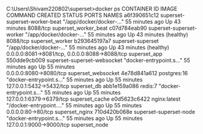 C:\Users\Shivam220802\superset>docker ps
CONTAINER ID   IMAGE                           COMMAND                  CREATED          STATUS                    PORTS                                            NAMES
a6f390651c12   superset-superset-worker-beat   "/app/docker/docker-…"   55 minutes ago   Up 43 minutes             8088/tcp                                         superset_worker_beat
c07d784eab90   superset-superset-worker        "/app/docker/docker-…"   55 minutes ago   Up 43 minutes (healthy)   8088/tcp                                         superset_worker
b293645197a7   superset-superset               "/app/docker/docker-…"   55 minutes ago   Up 43 minutes (healthy)   0.0.0.0:8081->8081/tcp, 0.0.0.0:8088->8088/tcp   superset_app
550dde9cb009   superset-superset-websocket     "docker-entrypoint.s…"   55 minutes ago   Up 55 minutes          
   0.0.0.0:8080->8080/tcp                           superset_websocket
4e78d841a612   postgres:16                     "docker-entrypoint.s…"   55 minutes ago   Up 55 minutes          
   127.0.0.1:5432->5432/tcp                         superset_db
abb1e159a086   redis:7                         "docker-entrypoint.s…"   55 minutes ago   Up 55 minutes          
   127.0.0.1:6379->6379/tcp                         superset_cache
e0d5623c6422   nginx:latest                    "/docker-entrypoint.…"   55 minutes ago   Up 55 minutes          
   0.0.0.0:80->80/tcp                               superset_nginx
710d420b068e   superset-superset-node          "docker-entrypoint.s…"   55 minutes ago   Up 55 minutes          
   127.0.0.1:9000->9000/tcp                         superset_node
